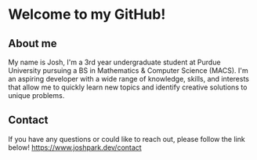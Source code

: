 # Welcome to my GitHub!

## About me
My name is Josh, I'm a 3rd year undergraduate student at Purdue University pursuing a BS in Mathematics & Computer Science (MACS). I'm an aspiring developer with a wide range of knowledge, skills, and interests that allow me to quickly learn new topics and identify creative solutions to unique problems. 

## Contact
If you have any questions or could like to reach out, please follow the link below!
https://www.joshpark.dev/contact
